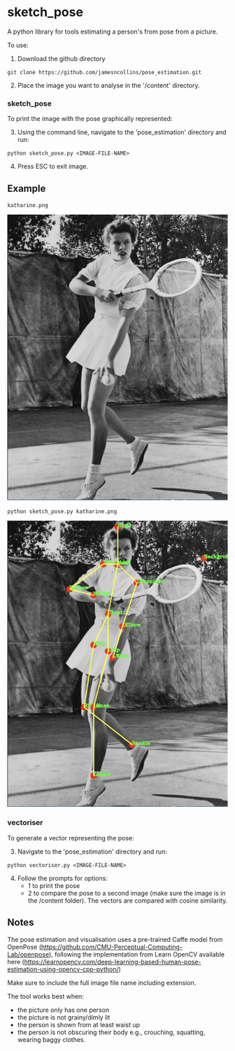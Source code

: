 sketch_pose
==============

A python library for tools estimating a person's from pose from a picture. 

To use: 

1. Download the github directory

```
git clone https://github.com/jamesncollins/pose_estimation.git
```

2. Place the image you want to analyse in the '/content' directory. 


### sketch_pose

To print the image with the pose graphically represented: 

3. Using the command line, navigate to the 'pose_estimation' directory and run:

```
python sketch_pose.py <IMAGE-FILE-NAME>
```

4. Press ESC to exit image.

## Example

```
katharine.png
```

![Katharine](https://github.com/jamesncollins/pose_estimation/blob/main/content/katharine.png?raw=true)

```
python sketch_pose.py katharine.png
```

 ![Pose](https://github.com/jamesncollins/pose_estimation/blob/main/content/katharine2.png?raw=true)


### vectoriser

To generate a vector representing the pose:

3. Navigate to the 'pose_estimation' directory and run:

```
python vectoriser.py <IMAGE-FILE-NAME>
```

4. Follow the prompts for options: 
    - 1 to print the pose
    - 2 to compare the pose to a second image (make sure the image is in the /content folder). The vectors are compared with cosine similarity. 

## Notes

The pose estimation and visualisation uses a pre-trained Caffe model from OpenPose (https://github.com/CMU-Perceptual-Computing-Lab/openpose), following the implementation from Learn OpenCV available here (https://learnopencv.com/deep-learning-based-human-pose-estimation-using-opencv-cpp-python/)

Make sure to include the full image file name including extension. 

The tool works best when: 
- the picture only has one person
- the picture is not grainy/dimly lit
- the person is shown from at least waist up
- the person is not obscuring their body e.g., crouching, squatting, wearing baggy clothes. 

